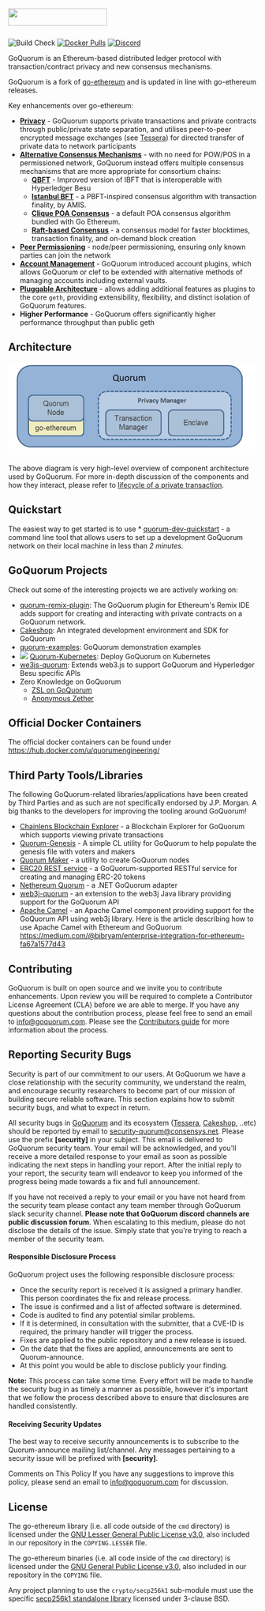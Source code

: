 # <img src="https://weedbit.org/_astro/WeedBit.D8BdzzoI.svg" width="200" height="35"/>


![Build Check](https://github.com/jpmorganchase/quorum/workflows/Build%20Check/badge.svg?branch=master)
[![Docker Pulls](https://img.shields.io/docker/pulls/quorumengineering/quorum)](https://hub.docker.com/r/quorumengineering/quorum)
[![Discord](https://img.shields.io/discord/697535391594446898)](https://discord.com/channels/697535391594446898/747810572937986240)


GoQuorum is an Ethereum-based distributed ledger protocol with transaction/contract privacy and new consensus mechanisms.

GoQuorum is a fork of [go-ethereum](https://github.com/ethereum/go-ethereum) and is updated in line with go-ethereum releases.

Key enhancements over go-ethereum:

* [__Privacy__](https://consensys.net/docs/goquorum//en/latest/concepts/privacy/) - GoQuorum supports private transactions and private contracts through public/private state separation, and utilises peer-to-peer encrypted message exchanges (see [Tessera](https://github.com/consensys/tessera)) for directed transfer of private data to network participants
* [__Alternative Consensus Mechanisms__](https://consensys.net/docs/goquorum//en/latest/concepts/consensus/overview/) - with no need for POW/POS in a permissioned network, GoQuorum instead offers multiple consensus mechanisms that are more appropriate for consortium chains:
    * [__QBFT__](https://consensys.net/docs/goquorum/en/latest/configure-and-manage/configure/consensus-protocols/qbft/) - Improved version of IBFT that is interoperable with Hyperledger Besu
    * [__Istanbul BFT__](https://consensys.net/docs/goquorum/en/latest/configure-and-manage/configure/consensus-protocols/ibft/) - a PBFT-inspired consensus algorithm with transaction finality, by AMIS.
    * [__Clique POA Consensus__](https://github.com/ethereum/EIPs/issues/225) - a default POA consensus algorithm bundled with Go Ethereum.
    * [__Raft-based Consensus__](https://consensys.net/docs/goquorum/en/latest/configure-and-manage/configure/consensus-protocols/raft/) - a consensus model for faster blocktimes, transaction finality, and on-demand block creation
* [__Peer Permissioning__](https://consensys.net/docs/goquorum/en/latest/concepts/permissions-overview/) - node/peer permissioning, ensuring only known parties can join the network
* [__Account Management__](https://consensys.net/docs/goquorum/en/latest/concepts/account-management/) - GoQuorum introduced account plugins, which allows GoQuorum or clef to be extended with alternative methods of managing accounts including external vaults.
* [__Pluggable Architecture__](https://consensys.net/docs/goquorum/en/latest/concepts/plugins/) -  allows adding additional features as plugins to the core `geth`, providing extensibility, flexibility, and distinct isolation of GoQuorum features.
* __Higher Performance__ - GoQuorum offers significantly higher performance throughput than public geth

## Architecture

![GoQuorum Tessera Privacy Flow](https://github.com/consensys/quorum/blob/master/docs/Quorum%20Design.png)

The above diagram is very high-level overview of component architecture used by GoQuorum. For more in-depth discussion of the components and how they interact, please refer to [lifecycle of a private transaction](https://consensys.net/docs/goquorum/en/latest/concepts/privacy/private-transaction-lifecycle/).

## Quickstart
The easiest way to get started is to use * [quorum-dev-quickstart](https://consensys.net/docs/goquorum/en/latest/tutorials/quorum-dev-quickstart/using-the-quickstart/) - a command line tool that allows users to set up a development GoQuorum network on their local machine in less than *2 minutes*.

## GoQuorum Projects

Check out some of the interesting projects we are actively working on:

* [quorum-remix-plugin](https://consensys.net/docs/goquorum/en/latest/tutorials/quorum-dev-quickstart/remix/): The GoQuorum plugin for Ethereum's Remix IDE adds support for creating and interacting with private contracts on a GoQuorum network.
* [Cakeshop](https://consensys.net/docs/goquorum/en/latest/configure-and-manage/monitor/cakeshop/): An integrated development environment and SDK for GoQuorum
* [quorum-examples](https://github.com/ConsenSys/quorum-examples): GoQuorum demonstration examples
* <img src="docs/images/qubernetes/k8s-logo.png" width="15"/> [Quorum-Kubernetes](https://consensys.net/docs/goquorum/en/latest/deploy/install/kubernetes/): Deploy GoQuorum on Kubernetes
* [we3js-quorum](https://consensys.net/docs/goquorum/en/latest/reference/web3js-quorum/): Extends web3.js to support GoQuorum and Hyperledger Besu specific APIs
* Zero Knowledge on GoQuorum
   * [ZSL on GoQuorum](https://github.com/ConsenSys/zsl-q/)
   * [Anonymous Zether](https://github.com/ConsenSys/anonymous-zether)



## Official Docker Containers
The official docker containers can be found under https://hub.docker.com/u/quorumengineering/

## Third Party Tools/Libraries

The following GoQuorum-related libraries/applications have been created by Third Parties and as such are not specifically endorsed by J.P. Morgan.  A big thanks to the developers for improving the tooling around GoQuorum!

* [Chainlens Blockchain Explorer](https://github.com/web3labs/chainlens-free) - a Blockchain Explorer for GoQuorum which supports viewing private transactions
* [Quorum-Genesis](https://github.com/davebryson/quorum-genesis) - A simple CL utility for GoQuorum to help populate the genesis file with voters and makers
* [Quorum Maker](https://github.com/synechron-finlabs/quorum-maker/) - a utility to create GoQuorum nodes
* [ERC20 REST service](https://github.com/web3labs/erc20-rest-service) - a GoQuorum-supported RESTful service for creating and managing ERC-20 tokens
* [Nethereum Quorum](https://github.com/Nethereum/Nethereum/tree/master/src/Nethereum.Quorum) - a .NET GoQuorum adapter
* [web3j-quorum](https://github.com/web3j/web3j-quorum) - an extension to the web3j Java library providing support for the GoQuorum API
* [Apache Camel](http://github.com/apache/camel) - an Apache Camel component providing support for the GoQuorum API using web3j library. Here is the article describing how to use Apache Camel with Ethereum and GoQuorum https://medium.com/@bibryam/enterprise-integration-for-ethereum-fa67a1577d43

## Contributing
GoQuorum is built on open source and we invite you to contribute enhancements. Upon review you will be required to complete a Contributor License Agreement (CLA) before we are able to merge. If you have any questions about the contribution process, please feel free to send an email to [info@goquorum.com](mailto:info@goquorum.com). Please see the [Contributors guide](.github/CONTRIBUTING.md) for more information about the process.

## Reporting Security Bugs
Security is part of our commitment to our users. At GoQuorum we have a close relationship with the security community, we understand the realm, and encourage security researchers to become part of our mission of building secure reliable software. This section explains how to submit security bugs, and what to expect in return.

All security bugs in [GoQuorum](https://github.com/consensys/quorum) and its ecosystem ([Tessera](https://github.com/consensys/tessera), [Cakeshop](https://github.com/consensys/cakeshop), ..etc)  should be reported by email to [security-quorum@consensys.net](mailto:security-quorum@consensys.net). Please use the prefix **[security]** in your subject. This email is delivered to GoQuorum security team. Your email will be acknowledged, and you'll receive a more detailed response to your email as soon as possible indicating the next steps in handling your report. After the initial reply to your report, the security team will endeavor to keep you informed of the progress being made towards a fix and full announcement.

If you have not received a reply to your email or you have not heard from the security team please contact any team member through GoQuorum slack security channel. **Please note that GoQuorum discord channels are public discussion forum**. When escalating to this medium, please do not disclose the details of the issue. Simply state that you're trying to reach a member of the security team.

#### Responsible Disclosure Process
GoQuorum project uses the following responsible disclosure process:

- Once the security report is received it is assigned a primary handler. This person coordinates the fix and release process.
- The issue is confirmed and a list of affected software is determined.
- Code is audited to find any potential similar problems.
- If it is determined, in consultation with the submitter, that a CVE-ID is required, the primary handler will trigger the process.
- Fixes are applied to the public repository and a new release is issued.
- On the date that the fixes are applied, announcements are sent to Quorum-announce.
- At this point you would be able to disclose publicly your finding.

**Note:** This process can take some time. Every effort will be made to handle the security bug in as timely a manner as possible, however it's important that we follow the process described above to ensure that disclosures are handled consistently.

#### Receiving Security Updates
The best way to receive security announcements is to subscribe to the Quorum-announce mailing list/channel. Any messages pertaining to a security issue will be prefixed with **[security]**.

Comments on This Policy
If you have any suggestions to improve this policy, please send an email to info@goquorum.com for discussion.

## License

The go-ethereum library (i.e. all code outside of the `cmd` directory) is licensed under the
[GNU Lesser General Public License v3.0](https://www.gnu.org/licenses/lgpl-3.0.en.html), also
included in our repository in the `COPYING.LESSER` file.

The go-ethereum binaries (i.e. all code inside of the `cmd` directory) is licensed under the
[GNU General Public License v3.0](https://www.gnu.org/licenses/gpl-3.0.en.html), also included
in our repository in the `COPYING` file.

Any project planning to use the `crypto/secp256k1` sub-module must use the specific [secp256k1 standalone library](https://github.com/ConsenSys/goquorum-crypto-secp256k1) licensed under 3-clause BSD.
